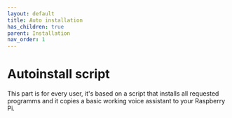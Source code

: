 ```yaml
---
layout: default
title: Auto installation
has_children: true
parent: Installation
nav_order: 1
---
```


# Autoinstall script

This part is for every user, it's based on a script that installs all requested programms and it copies
a basic working voice assistant to your Raspberry Pi.